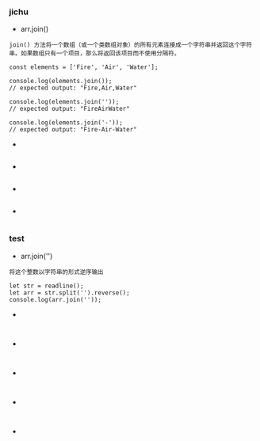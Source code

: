 

### jichu

- arr.join()

```
join() 方法将一个数组（或一个类数组对象）的所有元素连接成一个字符串并返回这个字符串。如果数组只有一个项目，那么将返回该项目而不使用分隔符。

const elements = ['Fire', 'Air', 'Water'];

console.log(elements.join());
// expected output: "Fire,Air,Water"

console.log(elements.join(''));
// expected output: "FireAirWater"

console.log(elements.join('-'));
// expected output: "Fire-Air-Water"
```
- 

```

```
- 

```

```
- 

```

```
- 

```

```



### test

- arr.join('')
```
将这个整数以字符串的形式逆序输出

let str = readline();
let arr = str.split('').reverse();
console.log(arr.join(''));
```



-
```

```

```

```

-
```

```

```

```

-
```

```

```

```

-
```

```

```

```

-
```

```

```

```




